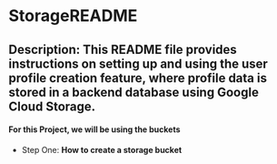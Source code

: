 # StorageREADME
## Description: This README file provides instructions on setting up and using the user profile creation feature, where profile data is stored in a backend database using Google Cloud Storage.
#### For this Project, we will be using the buckets

* Step One: **How to create a storage bucket**
